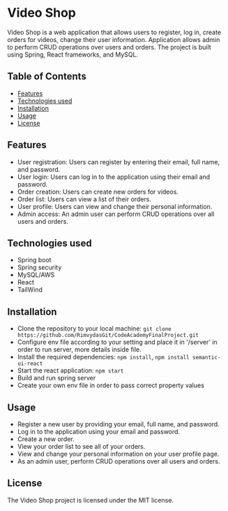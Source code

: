 # Video Shop

Video Shop is a web application that allows users to register, log in, create orders for videos, change their user information. 
Application allows admin to perform CRUD operations over users and orders. 
The project is built using Spring, React frameworks, and MySQL.

## Table of Contents

- [Features](#features)
- [Technologies used](#technologies-used)
- [Installation](#installation)
- [Usage](#usage)
- [License](#license)

## Features

- User registration: Users can register by entering their email, full name, and password.
- User login: Users can log in to the application using their email and password.
- Order creation: Users can create new orders for videos.
- Order list: Users can view a list of their orders.
- User profile: Users can view and change their personal information.
- Admin access: An admin user can perform CRUD operations over all users and orders.

## Technologies used

- Spring boot
- Spring security
- MySQL/AWS
- React
- TailWind

## Installation

- Clone the repository to your local machine: `git clone https://github.com/RimvydasGit/CodeAcademyFinalProject.git`
- Configure env file according to your setting and place it in '/server' in order to run server, more details inside file.
- Install the required dependencies: `npm install`, `npm install semantic-ui-react`
- Start the react application: `npm start`
- Build and run spring server
- Create your own env file in order to pass correct property values

## Usage

- Register a new user by providing your email, full name, and password.
- Log in to the application using your email and password.
- Create a new order.
- View your order list to see all of your orders.
- View and change your personal information on your user profile page.
- As an admin user, perform CRUD operations over all users and orders.

## License

The Video Shop project is licensed under the MIT license.

